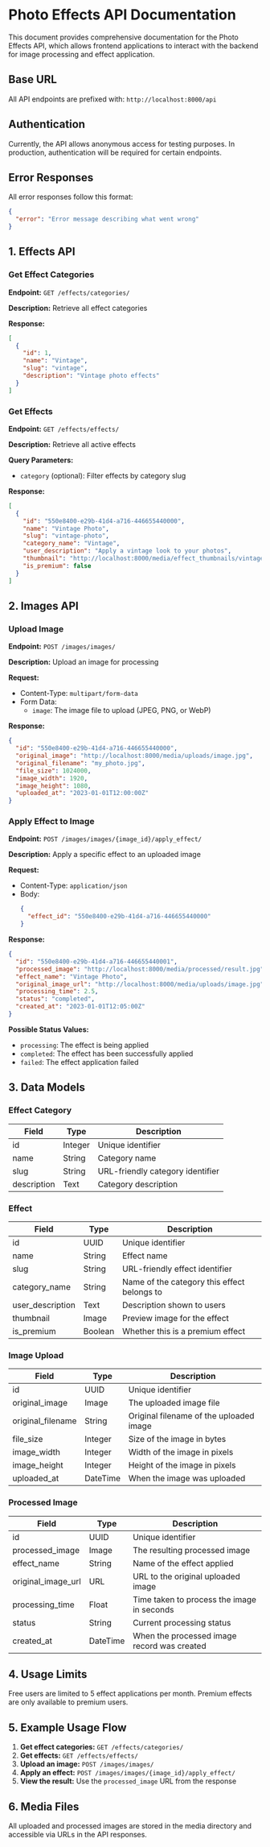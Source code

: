 # Photo Effects API Documentation

This document provides comprehensive documentation for the Photo Effects API, which allows frontend applications to interact with the backend for image processing and effect application.

## Base URL

All API endpoints are prefixed with: `http://localhost:8000/api`

## Authentication

Currently, the API allows anonymous access for testing purposes. In production, authentication will be required for certain endpoints.

## Error Responses

All error responses follow this format:
```json
{
  "error": "Error message describing what went wrong"
}
```

## 1. Effects API

### Get Effect Categories

**Endpoint:** `GET /effects/categories/`

**Description:** Retrieve all effect categories

**Response:**
```json
[
  {
    "id": 1,
    "name": "Vintage",
    "slug": "vintage",
    "description": "Vintage photo effects"
  }
]
```

### Get Effects

**Endpoint:** `GET /effects/effects/`

**Description:** Retrieve all active effects

**Query Parameters:**
- `category` (optional): Filter effects by category slug

**Response:**
```json
[
  {
    "id": "550e8400-e29b-41d4-a716-446655440000",
    "name": "Vintage Photo",
    "slug": "vintage-photo",
    "category_name": "Vintage",
    "user_description": "Apply a vintage look to your photos",
    "thumbnail": "http://localhost:8000/media/effect_thumbnails/vintage.jpg",
    "is_premium": false
  }
]
```

## 2. Images API

### Upload Image

**Endpoint:** `POST /images/images/`

**Description:** Upload an image for processing

**Request:**
- Content-Type: `multipart/form-data`
- Form Data:
  - `image`: The image file to upload (JPEG, PNG, or WebP)

**Response:**
```json
{
  "id": "550e8400-e29b-41d4-a716-446655440000",
  "original_image": "http://localhost:8000/media/uploads/image.jpg",
  "original_filename": "my_photo.jpg",
  "file_size": 1024000,
  "image_width": 1920,
  "image_height": 1080,
  "uploaded_at": "2023-01-01T12:00:00Z"
}
```

### Apply Effect to Image

**Endpoint:** `POST /images/images/{image_id}/apply_effect/`

**Description:** Apply a specific effect to an uploaded image

**Request:**
- Content-Type: `application/json`
- Body:
  ```json
  {
    "effect_id": "550e8400-e29b-41d4-a716-446655440000"
  }
  ```

**Response:**
```json
{
  "id": "550e8400-e29b-41d4-a716-446655440001",
  "processed_image": "http://localhost:8000/media/processed/result.jpg",
  "effect_name": "Vintage Photo",
  "original_image_url": "http://localhost:8000/media/uploads/image.jpg",
  "processing_time": 2.5,
  "status": "completed",
  "created_at": "2023-01-01T12:05:00Z"
}
```

**Possible Status Values:**
- `processing`: The effect is being applied
- `completed`: The effect has been successfully applied
- `failed`: The effect application failed

## 3. Data Models

### Effect Category

| Field | Type | Description |
|-------|------|-------------|
| id | Integer | Unique identifier |
| name | String | Category name |
| slug | String | URL-friendly category identifier |
| description | Text | Category description |

### Effect

| Field | Type | Description |
|-------|------|-------------|
| id | UUID | Unique identifier |
| name | String | Effect name |
| slug | String | URL-friendly effect identifier |
| category_name | String | Name of the category this effect belongs to |
| user_description | Text | Description shown to users |
| thumbnail | Image | Preview image for the effect |
| is_premium | Boolean | Whether this is a premium effect |

### Image Upload

| Field | Type | Description |
|-------|------|-------------|
| id | UUID | Unique identifier |
| original_image | Image | The uploaded image file |
| original_filename | String | Original filename of the uploaded image |
| file_size | Integer | Size of the image in bytes |
| image_width | Integer | Width of the image in pixels |
| image_height | Integer | Height of the image in pixels |
| uploaded_at | DateTime | When the image was uploaded |

### Processed Image

| Field | Type | Description |
|-------|------|-------------|
| id | UUID | Unique identifier |
| processed_image | Image | The resulting processed image |
| effect_name | String | Name of the effect applied |
| original_image_url | URL | URL to the original uploaded image |
| processing_time | Float | Time taken to process the image in seconds |
| status | String | Current processing status |
| created_at | DateTime | When the processed image record was created |

## 4. Usage Limits

Free users are limited to 5 effect applications per month. Premium effects are only available to premium users.

## 5. Example Usage Flow

1. **Get effect categories:** `GET /effects/categories/`
2. **Get effects:** `GET /effects/effects/`
3. **Upload an image:** `POST /images/images/`
4. **Apply an effect:** `POST /images/images/{image_id}/apply_effect/`
5. **View the result:** Use the `processed_image` URL from the response

## 6. Media Files

All uploaded and processed images are stored in the media directory and accessible via URLs in the API responses.